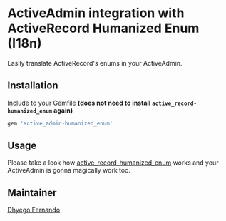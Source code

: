 # ActiveAdmin integration with ActiveRecord Humanized Enum (I18n)
Easily translate ActiveRecord's enums in your ActiveAdmin.

## Installation
Include to your Gemfile **(does not need to install `active_record-humanized_enum` again)**
```ruby
gem 'active_admin-humanized_enum'
```

## Usage
Please take a look how [active_record-humanized_enum](http://github.com/dhyegofernando/active_record-humanized_enum) works and your ActiveAdmin is gonna magically work too.

## Maintainer
[Dhyego Fernando](https://github.com/dhyegofernando)
